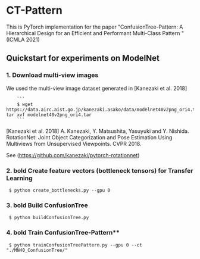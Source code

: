 #  CT-Pattern

This is PyTorch implementation for the paper "ConfusionTree-Pattern: A Hierarchical Design for an Efficient and Performant Multi-Class Pattern
" (ICMLA 2021)



## Quickstart for experiments on ModelNet

### 1. Download multi-view images

We used the multi-view image dataset generated in [Kanezaki et al. 2018]

        ```
        $ wget https://data.airc.aist.go.jp/kanezaki.asako/data/modelnet40v2png_ori4.tar; tar xvf modelnet40v2png_ori4.tar  
        ```
[Kanezaki et al. 2018] A. Kanezaki, Y. Matsushita, Yasuyuki and Y. Nishida. RotationNet: Joint Object Categorization and Pose Estimation Using Multiviews from            Unsupervised Viewpoints. CVPR 2018.

See (https://github.com/kanezaki/pytorch-rotationnet)



### 2. bold Create feature vectors (bottleneck tensors) for Transfer Learning

   ```
    $ python create_bottlenecks.py --gpu 0 
   ```


### 3. bold Build ConfusionTree

   ```
    $ python buildConfusionTree.py  
   ```

### 4. bold Train ConfusionTree-Pattern**

   ```
    $ python trainConfusionTreePattern.py --gpu 0 --ct "./MN40_ConfusionTree/" 
   ```

